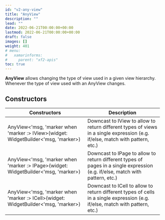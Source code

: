 ```yaml
---
id: "v2-any-view"
title: "AnyView"
description: ""
lead: ""
date: 2022-06-21T00:00:00+00:00
lastmod: 2022-06-21T00:00:00+00:00
draft: false
images: []
weight: 401
# menu:
#   xamarinforms:
#     parent: "xf2-apis"
toc: true
---
```


**AnyView** allows changing the type of view used in a given view hierarchy. Whenever the type of view used with an AnyView changes.

## Constructors

| Constructors | Description |
|--|--|
| AnyView<'msg, 'marker when 'marker :> IView>(widget: WidgetBuilder<'msg, 'marker>) | Downcast to IView to allow to return different types of views in a single expression (e.g. if/else, match with pattern, etc.) |
| AnyView<'msg, 'marker when 'marker :> IPage>(widget: WidgetBuilder<'msg, 'marker>) | Downcast to IPage to allow to return different types of pages in a single expression (e.g. if/else, match with pattern, etc.) |
| AnyView<'msg, 'marker when 'marker :> ICell>(widget: WidgetBuilder<'msg, 'marker>) | Downcast to ICell to allow to return different types of cells in a single expression (e.g. if/else, match with pattern, etc.) |

